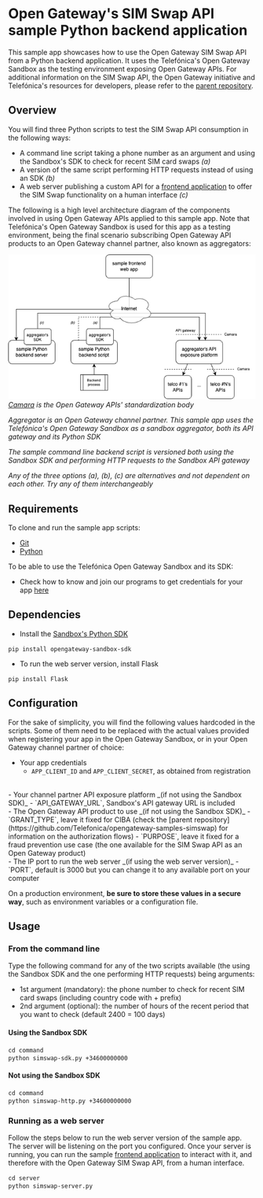 # Open Gateway's SIM Swap API sample Python backend application

This sample app showcases how to use the Open Gateway SIM Swap API from a Python backend application. It uses the Telefónica's Open Gateway Sandbox as the testing environment exposing Open Gateway APIs. For additional information on the SIM Swap API, the Open Gateway initiative and Telefónica's resources for developers, please refer to the [parent repository](https://github.com/Telefonica/opengateway-samples-simswap).

## Overview

You will find three Python scripts to test the SIM Swap API consumption in the following ways:
- A command line script taking a phone number as an argument and using the Sandbox's SDK to check for recent SIM card swaps *(a)*
- A version of the same script performing HTTP requests instead of using an SDK *(b)*
- A web server publishing a custom API for a [frontend application](https://github.com/Telefonica/opengateway-samples-simswap-frontend) to offer the SIM Swap functionality on a human interface *(c)*

The following is a high level architecture diagram of the components involved in using Open Gateway APIs applied to this sample app. Note that Telefónica's Open Gateway Sandbox is used for this app as a testing environment, being the final scenario subscribing Open Gateway API products to an Open Gateway channel partner, also known as aggregators:

![High level architecture diagram](architecture.png)
*[Camara](https://camaraproject.org) is the Open Gateway APIs' standardization body*

*Aggregator is an Open Gateway channel partner. This sample app uses the Telefónica's Open Gateway Sandbox as a sandbox aggregator, both its API gateway and its Python SDK*

*The sample command line backend script is versioned both using the Sandbox SDK and performing HTTP requests to the Sandbox API gateway*

*Any of the three options _(a)_, _(b)_, _(c)_ are alternatives and not dependent on each other. Try any of them interchangeably*

## Requirements

To clone and run the sample app scripts:
- [Git](https://git-scm.com/downloads)
- [Python](https://www.python.org/downloads/)

To be able to use the Telefónica Open Gateway Sandbox and its SDK:
- Check how to know and join our programs to get credentials for your app [here](https://github.com/Telefonica/opengateway-samples-simswap#sample-app)

## Dependencies

- Install the [Sandbox's Python SDK](https://pypi.org/project/opengateway-sandbox-sdk/)
```Shell
pip install opengateway-sandbox-sdk
```

- To run the web server version, install Flask
```Shell
pip install Flask
```

## Configuration

For the sake of simplicity, you will find the following values hardcoded in the scripts. Some of them need to be replaced with the actual values provided when registering your app in the Open Gateway Sandbox, or in your Open Gateway channel partner of choice:

- Your app credentials
	- `APP_CLIENT_ID` and `APP_CLIENT_SECRET`, as obtained from registration
<br>
- Your channel partner API exposure platform _(if not using the Sandbox SDK)_
	- `API_GATEWAY_URL`, Sandbox's API gateway URL is included
<br>
- The Open Gateway API product to use _(if not using the Sandbox SDK)_
	- `GRANT_TYPE`, leave it fixed for CIBA (check the [parent repository](https://github.com/Telefonica/opengateway-samples-simswap) for information on the authorization flows)
	- `PURPOSE`, leave it fixed for a fraud prevention use case (the one available for the SIM Swap API as an Open Gateway product)
<br>
- The IP port to run the web server _(if using the web server version)_
	- `PORT`, default is 3000 but you can change it to any available port on your computer

On a production environment, **be sure to store these values in a secure way**, such as environment variables or a configuration file.

## Usage

### From the command line

Type the following command for any of the two scripts available (the using the Sandbox SDK and the one performing HTTP requests) being arguments:
- 1st argument (mandatory): the phone number to check for recent SIM card swaps (including country code with + prefix)
- 2nd argument (optional): the number of hours of the recent period that you want to check (default 2400 = 100 days)

#### Using the Sandbox SDK

```Shell
cd command
python simswap-sdk.py +34600000000
```

#### Not using the Sandbox SDK

```Shell
cd command
python simswap-http.py +34600000000
```

### Running as a web server

Follow the steps below to run the web server version of the sample app. The server will be listening on the port you configured. Once your server is running, you can run the sample [frontend application](https://github.com/Telefonica/opengateway-samples-simswap-frontend) to interact with it, and therefore with the Open Gateway SIM Swap API, from a human interface.

```Shell
cd server
python simswap-server.py
```
